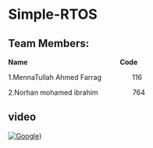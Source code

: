 # Simple-RTOS
## Team Members:
**Name**   $~~~~~~~~~~~~~~~~~~~~~~~~~~~~~~~~~~~~~~~~~~~~~~$                      **Code**

1.MennaTullah Ahmed Farrag $~~~~~~~~~~~~~~$ 116

2.Norhan mohamed ibrahim $~~~~~~~~~~~~~~~~$ 764


## video
[![Google]([https://img.shields.io/badge/Drive-4285F4?style=for-the-badge&logo=google&logoColor=white)](https://drive.google.com/file/d/153nPTHUmDoSwtWD0h7FmEvQuhx0eonT4/view?usp=sharing](https://drive.google.com/file/d/1jesg2QvQ8hSRJJfIUKOpbWXoNbdN9YyO/view?usp=sharing)https://drive.google.com/file/d/1jesg2QvQ8hSRJJfIUKOpbWXoNbdN9YyO/view?usp=sharing))



